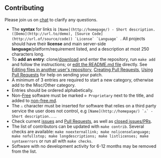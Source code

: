 ## Contributing

Please join us on [chat](https://chat.awesh.unknownplus.com/channel/awesome-selfhosted) to clarify any questions.

 * The **syntax** for links is ``[Name](http://homepage/) - Short description. ([Demo](http://url.to/demo), [Source Code](http://url.of/source/code)) `License` `Language` ``. All projects should have their **license** and main server-side **language**/platform/requirement listed, and a description at most 250 characters long.
 * To **add an entry**: clone/[download](https://github.com/Kickball/awesome-selfhosted/archive/master.zip) and enter the repository, run `make add` and follow the instructions; or [edit the README.md file](https://github.com/Kickball/awesome-selfhosted/edit/master/README.md) directly. See [Editing files in another user's repository](https://help.github.com/articles/editing-files-in-another-user-s-repository/), [Creating Pull Requests](https://help.github.com/articles/creating-a-pull-request/), [Using Pull Requests](https://help.github.com/articles/using-pull-requests/) for help on sending your patch.
 * A  minimum of 3 entries are required to start a new category, otherwise add to the Misc/Other category.
 * Entries should be ordered alphabetically.
 * Non-[Free](https://en.wikipedia.org/wiki/Free_software) software must be marked `⊘ Proprietary` next to the title, and added to [non-free.md](../non-free.md).
 * The `⚠` character must be inserted for software that relies on a third party service the user does not control, e.g ``[Name](http://homepage/) `⚠` - Short description...``.
 * Check current [issues](https://github.com/Kickball/awesome-selfhosted/issues) and [Pull Requests](https://github.com/Kickball/awesome-selfhosted/pulls), as well as [closed issues/PRs](https://github.com/Kickball/awesome-selfhosted/pulls?utf8=%E2%9C%93&q=is%3Aclosed+).
 * The list of contributors can be updated with `make contrib`. Several checks are available: `make noexternallink; make nolicenselanguage; make nofullstop; make longdescriptions; make listlicenses; make syntaxerrors` or run all with `make checks`.
 * Software with no development activity for 6-12 months may be removed from the list.
